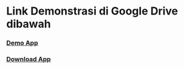# Link Demonstrasi di Google Drive dibawah

### [Demo App](https://drive.google.com/file/d/1_u3WIRwPG0ODUZqZNRfU7I0fQGeHp0A4/view?usp=sharing)

### [Download App](https://github.com/fauzan2720/flutter_Fauzan-Abdillah/blob/main/weekly2/screenshots/app-release.apk)